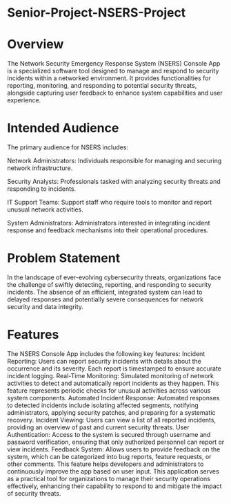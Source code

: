 # Senior-Project-NSERS-Project
# Overview
The Network Security Emergency Response System (NSERS) Console App is a specialized software tool designed to manage and respond to security incidents within a networked environment. It provides functionalities for reporting, monitoring, and responding to potential security threats, alongside capturing user feedback to enhance system capabilities and user experience.
# Intended Audience
The primary audience for NSERS includes:

Network Administrators: Individuals responsible for managing and securing network infrastructure.

Security Analysts: Professionals tasked with analyzing security threats and responding to incidents.

IT Support Teams: Support staff who require tools to monitor and report unusual network activities.

System Administrators: Administrators interested in integrating incident response and feedback mechanisms into their operational procedures.
# Problem Statement
In the landscape of ever-evolving cybersecurity threats, organizations face the challenge of swiftly detecting, reporting, and responding to security incidents. The absence of an efficient, integrated system can lead to delayed responses and potentially severe consequences for network security and data integrity.
# Features
The NSERS Console App includes the following key features:
Incident Reporting: Users can report security incidents with details about the occurrence and its severity. Each report is timestamped to ensure accurate incident logging.
Real-Time Monitoring: Simulated monitoring of network activities to detect and automatically report incidents as they happen. This feature represents periodic checks for unusual activities across various system components.
Automated Incident Response: Automated responses to detected incidents include isolating affected segments, notifying administrators, applying security patches, and preparing for a systematic recovery.
Incident Viewing: Users can view a list of all reported incidents, providing an overview of past and current security threats.
User Authentication: Access to the system is secured through username and password verification, ensuring that only authorized personnel can report or view incidents.
Feedback System: Allows users to provide feedback on the system, which can be categorized into bug reports, feature requests, or other comments. This feature helps developers and administrators to continuously improve the app based on user input.
This application serves as a practical tool for organizations to manage their security operations effectively, enhancing their capability to respond to and mitigate the impact of security threats.
